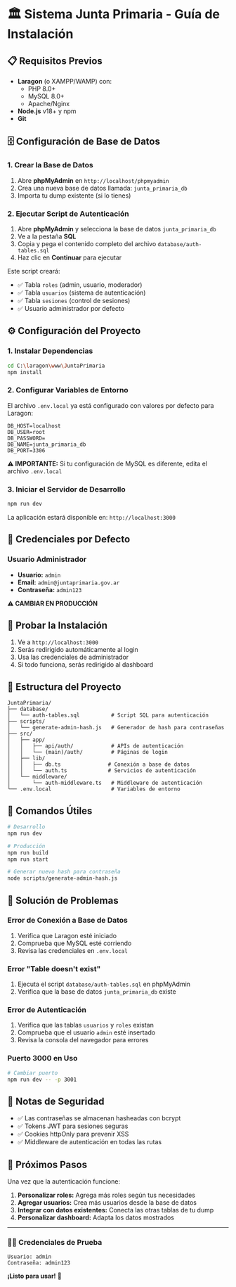 # 🏛️ Sistema Junta Primaria - Guía de Instalación

## 📋 Requisitos Previos

- **Laragon** (o XAMPP/WAMP) con:
  - PHP 8.0+
  - MySQL 8.0+
  - Apache/Nginx
- **Node.js** v18+ y npm
- **Git**

## 🗄️ Configuración de Base de Datos

### 1. Crear la Base de Datos

1. Abre **phpMyAdmin** en `http://localhost/phpmyadmin`
2. Crea una nueva base de datos llamada: `junta_primaria_db`
3. Importa tu dump existente (si lo tienes)

### 2. Ejecutar Script de Autenticación

1. Abre **phpMyAdmin** y selecciona la base de datos `junta_primaria_db`
2. Ve a la pestaña **SQL**
3. Copia y pega el contenido completo del archivo `database/auth-tables.sql`
4. Haz clic en **Continuar** para ejecutar

Este script creará:

- ✅ Tabla `roles` (admin, usuario, moderador)
- ✅ Tabla `usuarios` (sistema de autenticación)
- ✅ Tabla `sesiones` (control de sesiones)
- ✅ Usuario administrador por defecto

## ⚙️ Configuración del Proyecto

### 1. Instalar Dependencias

```bash
cd C:\laragon\www\JuntaPrimaria
npm install
```

### 2. Configurar Variables de Entorno

El archivo `.env.local` ya está configurado con valores por defecto para Laragon:

```env
DB_HOST=localhost
DB_USER=root
DB_PASSWORD=
DB_NAME=junta_primaria_db
DB_PORT=3306
```

**⚠️ IMPORTANTE:** Si tu configuración de MySQL es diferente, edita el archivo `.env.local`

### 3. Iniciar el Servidor de Desarrollo

```bash
npm run dev
```

La aplicación estará disponible en: `http://localhost:3000`

## 🔐 Credenciales por Defecto

### Usuario Administrador

- **Usuario:** `admin`
- **Email:** `admin@juntaprimaria.gov.ar`
- **Contraseña:** `admin123`

**⚠️ CAMBIAR EN PRODUCCIÓN**

## 🧪 Probar la Instalación

1. Ve a `http://localhost:3000`
2. Serás redirigido automáticamente al login
3. Usa las credenciales de administrador
4. Si todo funciona, serás redirigido al dashboard

## 📁 Estructura del Proyecto

```
JuntaPrimaria/
├── database/
│   └── auth-tables.sql          # Script SQL para autenticación
├── scripts/
│   └── generate-admin-hash.js   # Generador de hash para contraseñas
├── src/
│   ├── app/
│   │   ├── api/auth/            # APIs de autenticación
│   │   └── (main)/auth/         # Páginas de login
│   ├── lib/
│   │   ├── db.ts               # Conexión a base de datos
│   │   └── auth.ts             # Servicios de autenticación
│   └── middleware/
│       └── auth-middleware.ts   # Middleware de autenticación
└── .env.local                   # Variables de entorno
```

## 🔧 Comandos Útiles

```bash
# Desarrollo
npm run dev

# Producción
npm run build
npm run start

# Generar nuevo hash para contraseña
node scripts/generate-admin-hash.js
```

## 🚨 Solución de Problemas

### Error de Conexión a Base de Datos

1. Verifica que Laragon esté iniciado
2. Comprueba que MySQL esté corriendo
3. Revisa las credenciales en `.env.local`

### Error "Table doesn't exist"

1. Ejecuta el script `database/auth-tables.sql` en phpMyAdmin
2. Verifica que la base de datos `junta_primaria_db` existe

### Error de Autenticación

1. Verifica que las tablas `usuarios` y `roles` existan
2. Comprueba que el usuario `admin` esté insertado
3. Revisa la consola del navegador para errores

### Puerto 3000 en Uso

```bash
# Cambiar puerto
npm run dev -- -p 3001
```

## 📝 Notas de Seguridad

- ✅ Las contraseñas se almacenan hasheadas con bcrypt
- ✅ Tokens JWT para sesiones seguras
- ✅ Cookies httpOnly para prevenir XSS
- ✅ Middleware de autenticación en todas las rutas

## 🎯 Próximos Pasos

Una vez que la autenticación funcione:

1. **Personalizar roles:** Agrega más roles según tus necesidades
2. **Agregar usuarios:** Crea más usuarios desde la base de datos
3. **Integrar con datos existentes:** Conecta las otras tablas de tu dump
4. **Personalizar dashboard:** Adapta los datos mostrados

---

### 👨‍💻 Credenciales de Prueba

```
Usuario: admin
Contraseña: admin123
```

**¡Listo para usar!** 🚀
